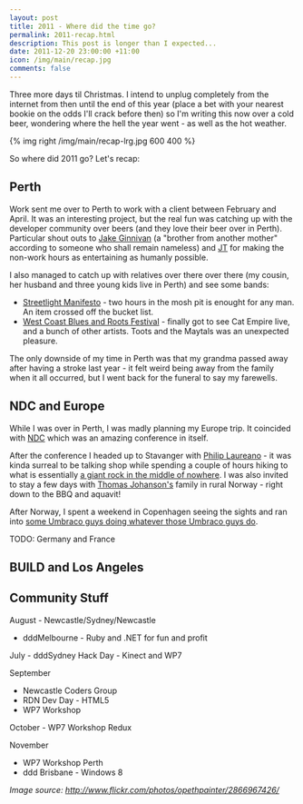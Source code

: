 ```yaml
--- 
layout: post
title: 2011 - Where did the time go?
permalink: 2011-recap.html
description: This post is longer than I expected...
date: 2011-12-20 23:00:00 +11:00
icon: /img/main/recap.jpg
comments: false
---
```



<article>

Three more days til Christmas. I intend to unplug completely from the internet from then until the end of this year (place a bet with your nearest bookie on the odds I'll crack before then) so I'm writing this now over a cold beer, wondering where the hell the year went - as well as the hot weather.

{% img right /img/main/recap-lrg.jpg 600 400 %}

So where did 2011 go? Let's recap:

## Perth

Work sent me over to Perth to work with a client between February and April. It was an interesting project, but the real fun was catching up with the developer community over beers (and they love their beer over in Perth). Particular shout outs to [Jake Ginnivan](http://twitter.com/jakeginnivan) (a "brother from another mother" according to someone who shall remain nameless) and [JT](http://twitter.com/jtango18) for making the non-work hours as entertaining as humanly possible.

I also managed to catch up with relatives over there over there (my cousin, her husband and three young kids live in Perth) and see some bands:

 - [Streetlight Manifesto](http://streetlightmanifesto.com/) - two hours in the mosh pit is enought for any man. An item crossed off the bucket list.
 - [West Coast Blues and Roots Festival](http://westcoastbluesnroots.com.au/) - finally got to see Cat Empire live, and a bunch of other artists. Toots and the Maytals was an unexpected pleasure.

The only downside of my time in Perth was that my grandma passed away after having a stroke last year - it felt weird being away from the family when it all occurred, but I went back for the funeral to say my farewells.

## NDC and Europe

While I was over in Perth, I was madly planning my Europe trip. It coincided with [NDC](http://www.ndcoslo.com/) which was an amazing conference in itself.

After the conference I headed up to Stavanger with [Philip Laureano](http://twitter.com/philiplaureano) - it was kinda surreal to be talking shop while spending a couple of hours hiking to what is essentially [a giant rock in the middle of nowhere](http://i.telegraph.co.uk/multimedia/archive/01359/Stavanger_1359940c.jpg). I was also invited to stay a few days with [Thomas Johanson's](http://twitter.com/thomasjo) family in rural Norway - right down to the BBQ and aquavit!

After Norway, I spent a weekend in Copenhagen seeing the sights and ran into [some Umbraco guys doing whatever those Umbraco guys do](http://umbraco.com/cg11).

TODO: Germany and France


## BUILD and Los Angeles






## Community Stuff




August - Newcastle/Sydney/Newcastle

- dddMelbourne - Ruby and .NET for fun and profit


July - dddSydney Hack Day - Kinect and WP7



September 
- Newcastle Coders Group
- RDN Dev Day - HTML5
- WP7 Workshop

October -  WP7 Workshop Redux

November 
- WP7 Workshop Perth
- ddd Brisbane - Windows 8

<em>Image source: http://www.flickr.com/photos/opethpainter/2866967426/</em>

</article>
